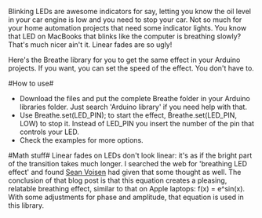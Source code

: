Blinking LEDs are awesome indicators for say, letting you know the oil level in your car engine is low and you need to stop your car. Not so much for your home automation projects that need some indicator lights. You know that LED on MacBooks that blinks like the computer is breathing slowly? That's much nicer ain't it. Linear fades are so ugly!

Here's the Breathe library for you to get the same effect in your Arduino projects. If you want, you can set the speed of the effect. You don't have to.

#How to use#
- Download the files and put the complete Breathe folder in your Arduino libraries folder. Just search 'Arduino library' if you need help with that.
- Use Breathe.set(LED_PIN); to start the effect, Breathe.set(LED_PIN, LOW) to stop it. Instead of LED_PIN you insert the number of the pin that controls your LED.
- Check the examples for more options.

#Math stuff#
Linear fades on LEDs don't look linear: it's as if the bright part of the transition takes much longer. I searched the web for 'breathing LED effect' and found [Sean Voisen](
http://sean.voisen.org/blog/2011/10/breathing-led-with-arduino/) had given that some thought as well. The conclusion of that blog post is that this equation creates a pleasing, relatable breathing effect, similar to that on Apple laptops: f(x) = e^sin(x).
With some adjustments for phase and amplitude, that equation is used in this library.